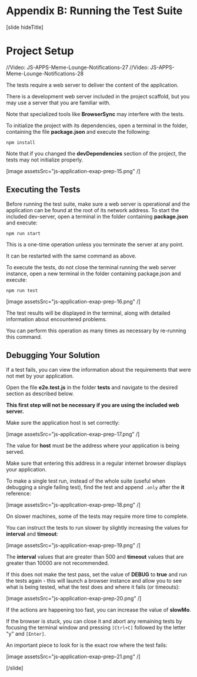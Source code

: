 # Appendix B: Running the Test Suite 

[slide hideTitle]
# Project Setup 

//Video: JS-APPS-Meme-Lounge-Notifications-27
//Video: JS-APPS-Meme-Lounge-Notifications-28

The tests require a web server to deliver the content of the application. 

There is a development web server included in the project scaffold, but you may use a server that you are familiar with.

Note that specialized tools like **BrowserSync** may interfere with the tests. 

To initialize the project with its dependencies, open a terminal in the folder, containing the file **package.json** and execute the following:

`npm install`

Note that if you changed the **devDependencies** section of the project, the tests may not initialize properly.

[image assetsSrc="js-application-exap-prep-15.png" /]

## Executing the Tests 

Before running the test suite, make sure a web server is operational and the application can be found at the root of its network address. To start the included dev-server, open a terminal in the folder containing **package.json** and execute:

`npm run start`

This is a one-time operation unless you terminate the server at any point. 

It can be restarted with the same command as above.

To execute the tests, do not close the terminal running the web server instance, open a new terminal in the folder containing package.json and execute:

`npm run test`

[image assetsSrc="js-application-exap-prep-16.png" /]

The test results will be displayed in the terminal, along with detailed information about encountered problems. 

You can perform this operation as many times as necessary by re-running this command.

## Debugging Your Solution 

If a test fails, you can view the information about the requirements that were not met by your application. 

Open the file **e2e.test.js** in the folder **tests** and navigate to the desired section as described below.

**This first step will not be necessary if you are using the included web server.** 

Make sure the application host is set correctly:

[image assetsSrc="js-application-exap-prep-17.png" /]

The value for **host** must be the address where your application is being served. 

Make sure that entering this address in a regular internet browser displays your application.

To make a single test run, instead of the whole suite (useful when debugging a single failing test), find the test and append `.only` after the **it** reference:

[image assetsSrc="js-application-exap-prep-18.png" /]

On slower machines, some of the tests may require more time to complete. 

You can instruct the tests to run slower by slightly increasing the values for **interval** and **timeout**:

[image assetsSrc="js-application-exap-prep-19.png" /]

The **interval** values that are greater than 500 and **timeout** values that are greater than 10000 are not recommended.

If this does not make the test pass, set the value of **DEBUG** to **true** and run the tests again - this will launch a browser instance and allow you to see what is being tested, what the test does and where it fails (or timeouts):

[image assetsSrc="js-application-exap-prep-20.png" /]

If the actions are happening too fast, you can increase the value of **slowMo**. 

If the browser is stuck, you can close it and abort any remaining tests by focusing the terminal window and pressing `[Ctrl+C]` followed by the letter "y" and `[Enter]`.

An important piece to look for is the exact row where the test fails:

[image assetsSrc="js-application-exap-prep-21.png" /]

[/slide]

